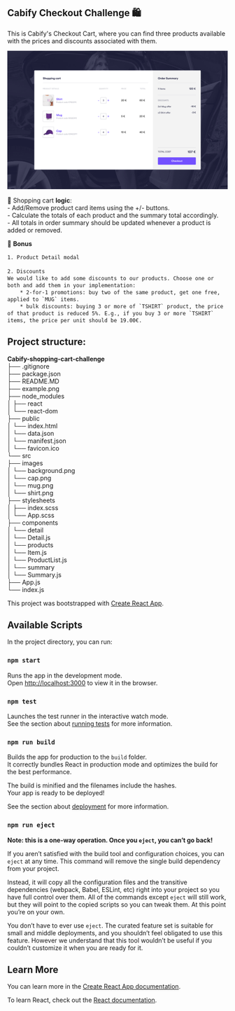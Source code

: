## Cabify Checkout Challenge :shopping:
This is Cabify's Checkout Cart, where you can find three products available with the prices and discounts associated with them.

![Example image](./example.png?raw=true)

:shopping_cart: Shopping cart **logic**:<br>
    - Add/Remove product card items using the +/- buttons.<br>
    - Calculate the totals of each product and the summary total accordingly.<br>
    - All totals in order summary should be updated whenever a product is added or removed.<br>

:rocket: **Bonus**   

    1. Product Detail modal

    2. Discounts  
    We would like to add some discounts to our products. Choose one or both and add them in your implementation:
        * 2-for-1 promotions: buy two of the same product, get one free, applied to `MUG` items.
        * bulk discounts: buying 3 or more of `TSHIRT` product, the price of that product is reduced 5%. E.g., if you buy 3 or more `TSHIRT` items, the price per unit should be 19.00€.

## Project structure:

**Cabify-shopping-cart-challenge**<br/>
├── .gitignore<br/>
├── package.json<br/>
├── README.MD<br/>
├── example.png<br/>
├── node_modules<br/>
│   ├── react<br/>
│   └── react-dom<br/>
├── public<br/>
│   └── index.html<br/>
│   └── data.json<br/>
│   └── manifest.json<br/>
│   └── favicon.ico<br/>
└── src<br/>
    ├── images<br/>
    │   └── background.png<br/>
    │   └── cap.png<br/>
    │   └── mug.png<br/>
    │   └── shirt.png<br/>
    ├── stylesheets<br/>
    │   ├── index.scss<br/>
    │   └── App.scss<br/>
    ├── components<br/>
    │   └── detail<br/>
    │       └── Detail.js<br/>
    │   └── products<br/>
    │       └── Item.js<br/>
    │       └── ProductList.js<br/>
    │   └── summary<br/>
    │       └── Summary.js<br/>
    ├── App.js<br/>
    └── index.js<br/>


This project was bootstrapped with [Create React App](https://github.com/facebook/create-react-app).

## Available Scripts

In the project directory, you can run:

### `npm start`

Runs the app in the development mode.<br />
Open [http://localhost:3000](http://localhost:3000) to view it in the browser.


### `npm test`

Launches the test runner in the interactive watch mode.<br />
See the section about [running tests](https://facebook.github.io/create-react-app/docs/running-tests) for more information.

### `npm run build`

Builds the app for production to the `build` folder.<br />
It correctly bundles React in production mode and optimizes the build for the best performance.

The build is minified and the filenames include the hashes.<br />
Your app is ready to be deployed!

See the section about [deployment](https://facebook.github.io/create-react-app/docs/deployment) for more information.

### `npm run eject`

**Note: this is a one-way operation. Once you `eject`, you can’t go back!**

If you aren’t satisfied with the build tool and configuration choices, you can `eject` at any time. This command will remove the single build dependency from your project.

Instead, it will copy all the configuration files and the transitive dependencies (webpack, Babel, ESLint, etc) right into your project so you have full control over them. All of the commands except `eject` will still work, but they will point to the copied scripts so you can tweak them. At this point you’re on your own.

You don’t have to ever use `eject`. The curated feature set is suitable for small and middle deployments, and you shouldn’t feel obligated to use this feature. However we understand that this tool wouldn’t be useful if you couldn’t customize it when you are ready for it.

## Learn More

You can learn more in the [Create React App documentation](https://facebook.github.io/create-react-app/docs/getting-started).

To learn React, check out the [React documentation](https://reactjs.org/).


